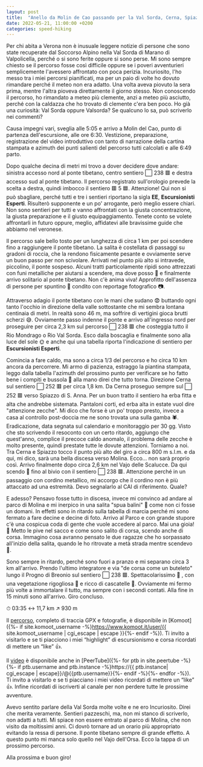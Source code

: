 ```yaml
---
layout: post
title:  "Anello da Molin de Cao passando per la Val Sorda, Cerna, Spiazzo e il parco delle cascate di Molina"
date: 2022-05-21, 11:00:00 +0200
categories: speed-hiking
---
```


Per chi abita a Verona non è inusuale leggere notizie di persone che sono state recuperate dal Soccorso Alpino nella Val Sorda di Marano di Valpolicella, perché o si sono ferite oppure si sono perse. Mi sono sempre chiesto se il percorso fosse così difficile oppure se i poveri avventurieri semplicemente l'avessero affrontato con poca perizia. Incuriosito, l'ho messo tra i miei percorsi pianificati, ma per un paio di volte ho dovuto rimandare perché il meteo non era adatto. Una volta aveva piovuto la sera prima, mentre l'altra pioveva direttamente il giorno stesso. Non conoscendo il percorso, ho rimandato a meteo più clemente, anzi a meteo più asciutto, perché con la caldazza che ho trovato di clemente c'era ben poco. Ho già una curiosità: Val Sorda oppure Valsorda? Se qualcuno lo sa, può scriverlo nei commenti?

Causa impegni vari, sveglia alle 5:05 e arrivo a Molin del Cao, punto di partenza dell'escursione, alle ore 6:30. Vestizione, preparazione, registrazione del video introduttivo con tanto di narrazione della cartina stampata e azimuth dei punti salienti del percorso tutti calcolati e alle 6:49 parto.

Dopo qualche decina di metri mi trovo a dover decidere dove andare: sinistra accesso nord al ponte tibetano, centro sentiero ⬜ 238 🟥 e destra accesso sud al ponte tibetano. Il percorso registrato sull'orologio prevede la scelta a destra, quindi imbocco il sentiero 🟥 5 🟦. Attenzione! Qui non si può sbagliare, perché tutti e tre i sentieri riportano la sigla **EE**, **Escursionisti Esperti**. Risulterò supponente e un po' arrogante, però meglio essere chiari. Non sono sentieri per tutti e vanno affrontati con la giusta concentrazione, la giusta preparazione e il giusto equipaggiamento. Tenete conto se volete affrontarli in futuro oppure, meglio, affidatevi alle bravissime guide che abbiamo nel veronese.

Il percorso sale bello tosto per un lunghezza di circa 1 km per poi scendere fino a raggiungere il ponte tibetano. La salita è costellata di passaggi su gradoni di roccia, che la rendono fisicamente pesante e ovviamente serve un buon passo per non scivolare. Arrivati nel punto più alto si intravede, piccolino, il ponte sospeso. Alcuni tratti particolamente ripidi sono attrezzati con funi metalliche per aiutarsi a scendere, ma dove posso 🏃 e finalmente arrivo solitario al ponte tibetano. Non c'è anima viva! Approfitto dell'assenza di persone per spuntino 🍔 condito con reportage fotografico 📷.

Attraverso adagio il ponte tibetano con le mani che sudano 😨 buttando ogni tanto l'occhio in direzione della valle sottostante che mi sembra lontana centinaia di metri. In realtà sono 46 m, ma soffrire di vertigini gioca brutti scherzi 😅. Ovviamente passo indenne il ponte e arrivo all'ingresso nord per proseguire per circa 2,3 km sul percorso ⬜ 238 🟥 che costeggia tutto il Rio Mondrago o Rio Val Sorda. Esco dalla boscaglia e finalmente sono alla luce del sole 🌞 e anche qui una tabella riporta l'indicazione di sentiero per **Escursionisti Esperti**.

Comincia a fare caldo, ma sono a circa 1/3 del percorso e ho circa 10 km ancora da percorrere. Mi armo di pazienza, estraggo la piantina stampata, leggo dalla tabella l'azimuth del prossimo punto per verificare se ho fatto bene i compiti e bussola 🧭 alla mano direi che tutto torna. Direzione Cerna sul sentiero ⬜ 252 🟥 per circa 1,8 km. Da Cerna proseguo sempre sul ⬜ 252 🟥 verso Spiazzo di S. Anna. Per un buon tratto il sentiero ha erba fitta e alta che andrebbe sistemata. Pantaloni corti, ed erba alta in estate vuol dire "attenzione zecche". Mi dico che forse è un po' troppo presto, invece a casa al controllo post-doccia me ne sono trovata una sulla gamba 🕷. Eradicazione, data segnata sul calendario e monitoraggio per 30 gg. Visto che sto scrivendo il resoconto con un certo ritardo, aggiungo che quest'anno, complice il precoce caldo anomalo, il problema delle zecche è molto presente, quindi prestate tutte le dovute attenzioni. Torniamo a noi. Tra Cerna e Spiazzo tocco il punto più alto del giro a circa 800 m s.l.m. e da qui, mi dico, sarà una bella discesa verso Molina. Ecco... non sarà proprio così. Arrivo finalmente dopo circa 2,6 km nel Vajo delle Scalucce. Da qui scendo 🏃 fino al bivio con il sentiero ⬜ 238 🟥. Attenzione perché in un passaggio con cordino metallico, mi accorgo che il cordino non è più attaccato ad una estremità. Devo segnalarlo al CAI di riferimento. Quale?

E adesso? Pensavo fosse tutto in discesa, invece mi convinco ad andare al parco di Molina e mi inerpico in una salita "spua balini" 🥵 come non ci fosse un domani. In effetti sono in ritardo sulla tabella di marcia perché mi sono fermato a fare decine e decine di foto. Arrivo al Parco e con grande stupore c'è una cospicua coda di gente che vuole accedere al parco. Mai una gioia! 🤬 Metto le pive nel sacco e come sono salito di corsa, scendo anche di corsa. Immagino cosa avranno pensato le due ragazze che ho sorpassato all'inizio della salita, quando le ho ritrovate a metà strada mentre scendevo 🤪.

Sono sempre in ritardo, perché sono fuori a pranzo e mi separano circa 3 km all'arrivo. Prendo l'ultimo integratore e via "de corsa come un buteleto" lungo il Progno di Breonio sul sentiero ⬜ 238 🟥. Spettacolarissimo 🤩 , con una vegetazione rigogliosa 🌳 e ricco di cascatelle 🌊. Ovviamente mi fermo più volte a immortalare il tutto, ma sempre con i secondi contati. Alla fine in 15 minuti sono all'arrivo. Giro concluso.

⏱ 03:35 ↔ 11,7 km  ↗️ 930 m

Il [percorso][percorso], completo di traccia GPX e fotografie, è disponibile in [Komoot]({%- if site.komoot_username -%}https://www.komoot.it/user/{{ site.komoot_username | cgi_escape | escape }}{%- endif -%}). Ti invito a visitarlo e se ti piacciono i miei “highlight” di escursionismo e corsa ricordati di mettere un “like” 👍.

Il [video][video] è disponibile anche in [PeerTube]({%- for ptb in site.peertube -%}{%- if ptb.username and ptb.instance -%}https://{{ ptb.instance| cgi_escape | escape}}/@{{ptb.username}}{%- endif -%}{%- endfor -%}). Ti invito a visitarlo e se ti piacciano i miei video ricordati di mettere un “like” 👍. Infine ricordati di iscriverti al canale per non perdere tutte le prossime avventure.

[percorso]: https://www.komoot.it/tour/776663969?ref=wtd
[video]: https://peertube.uno/w/fcjvvBkce93YgBKReeGs5c

Avevo sentito parlare della Val Sorda molte volte e ne ero Incuriosito. Direi che merita veramente. Sentieri pazzeschi, ma, non mi stanco di scriverlo, non adatti a tutti. Mi spiace non essere entrato al parco di Molina, che non visito da moltissimi anni. Ci dovrò tornare ad un orario più appropriato evitando la ressa di persone. Il ponte tibetano sempre di grande effetto. A questo punto mi manca solo quello nel Vajo dell'Orsa. Ecco la tappa di un prossimo percorso.

Alla prossima e buon giro!

